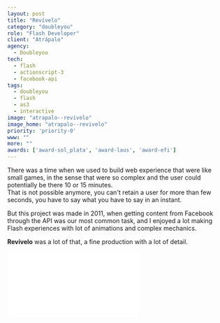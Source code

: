 ```yaml
---
layout: post
title: "Revívelo"
category: "doubleyou"
role: "Flash Developer"
client: "Atrápalo"
agency:
  - Doubleyou
tech:
  - flash
  - actionscript-3
  - facebook-api
tags:
  - doubleyou
  - flash
  - as3
  - interactive
image: "atrapalo--revivelo"
image_home: "atrapalo--revivelo"
priority: 'priority-0'
www: ""
more: ""
awards: ['award-sol_plata', 'award-laus', 'award-efi']
---
```


There was a time when we used to build web experience that were like small games, in the sense that were so complex and the user could potentially be there 10 or 15 minutes.  
That is not possible anymore, you can't retain a user for more than few seconds, you have to say what you have to say in an instant.

But this project was made in 2011, when getting content from Facebook through the API was our most common task, and I enjoyed a lot making Flash experiences with lot of animations and complex mechanics.

**Rev&iacute;velo** was a lot of that, a fine production with a lot of detail.

<div class="video-wrapper">
<iframe src="//www.youtube.com/embed/tJBfbUN1dvY?rel=0&amp;showinfo=0&amp;vq=hd1080" frameborder="0" allowfullscreen></iframe>
</div>
